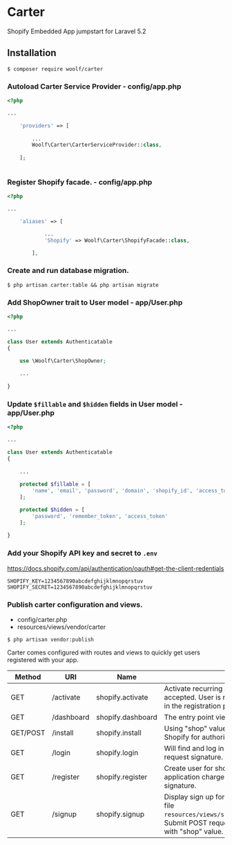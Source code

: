 # Carter
Shopify Embedded App jumpstart for Laravel 5.2

## Installation

```
$ composer require woolf/carter
```

### Autoload Carter Service Provider - config/app.php

```php
<?php

...

    'providers' => [
    
        ...
        Woolf\Carter\CarterServiceProvider::class,
    
    ];
    
```

### Register Shopify facade. - config/app.php

```php
<?php

...

    'aliases' => [

            ...
            'Shopify' => Woolf\Carter\ShopifyFacade::class,

        ],

```

### Create and run database migration.

```
$ php artisan carter:table && php artisan migrate
```

### Add ShopOwner trait to User model - app/User.php

```php
<?php

...

class User extends Authenticatable
{

    use \Woolf\Carter\ShopOwner;
    
    ...
    
}

```

### Update `$fillable` and `$hidden` fields in User model - app/User.php

```php
<?php

...

class User extends Authenticatable
{
    
    ...
    
    protected $fillable = [
        'name', 'email', 'password', 'domain', 'shopify_id', 'access_token', 'charge_id'
    ];

    protected $hidden = [
        'password', 'remember_token', 'access_token'
    ];
    
}

```

### Add your Shopify API key and secret to `.env`

https://docs.shopify.com/api/authentication/oauth#get-the-client-redentials

```
SHOPIFY_KEY=1234567890abcdefghijklmnopqrstuv
SHOPIFY_SECRET=1234567890abcdefghijklmnopqrstuv
```

### Publish carter configuration and views.

- config/carter.php
- resources/views/vendor/carter

```
$ php artisan vendor:publish
```

Carter comes configured with routes and views to quickly get users registered with your app.

Method | URI | Name | Description
--- | --- | --- | ---
GET | /activate | shopify.activate | Activate recurring application charge after user has accepted. User is redirected here as the final step in the registration process.
GET | /dashboard | shopify.dashboard | The entry point view for your app.
GET/POST | /install | shopify.install | Using "shop" value from request, redirects to Shopify for authorization to access shop's data.
GET | /login | shopify.login | Will find and log in user. Requires valid Shopify request signature. 
GET | /register | shopify.register | Create user for shop and setup recurring application charge. Requires valid Shopify request signature.
GET | /signup | shopify.signup | Display sign up form view. You'll need to create this file `resources/views/shopify/auth/register.blade.php`. Submit POST request to `route(shopify.install)` with "shop" value.


